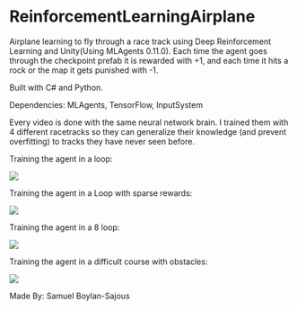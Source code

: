 # ReinforcementLearningAirplane
Airplane learning to fly through a race track using Deep Reinforcement Learning and Unity(Using MLAgents 0.11.0). Each time the agent goes through the checkpoint prefab it is rewarded with +1, and each time it hits a rock or the map it gets punished with -1.

Built with C# and Python.

Dependencies: 
MLAgents, TensorFlow, InputSystem

Every video is done with the same neural network brain. I trained them with 4 different racetracks so they can generalize their knowledge (and prevent overfitting) to tracks they have never seen before.

Training the agent in a loop: 

![](LoopAircraftGIF.gif)

Training the agent in a Loop with sparse rewards:

![](LoopSparseAircraftGIF.gif)

Training the agent in a 8 loop:

![](8aircraft.gif)

Training the agent in a difficult course with obstacles:

![](HARDaircraftAgentGIF.gif)

Made By: Samuel Boylan-Sajous

